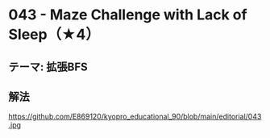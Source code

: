 # 043 - Maze Challenge with Lack of Sleep（★4）

## テーマ: 拡張BFS

## 解法
https://github.com/E869120/kyopro_educational_90/blob/main/editorial/043.jpg
